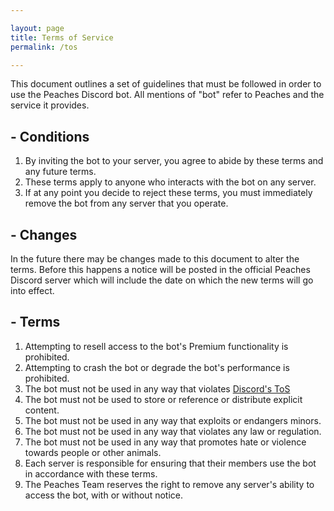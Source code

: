 ```yaml
---

layout: page
title: Terms of Service
permalink: /tos

---
```


This document outlines a set of guidelines that must be followed in order to use the Peaches Discord bot. All mentions of "bot" refer to Peaches and the service it provides.

## - Conditions

1. By inviting the bot to your server, you agree to abide by these terms and any future terms.
2. These terms apply to anyone who interacts with the bot on any server.
3. If at any point you decide to reject these terms, you must immediately remove the bot from any server that you operate.

## - Changes

In the future there may be changes made to this document to alter the terms. Before this happens a notice will be posted in the official Peaches Discord server which will include the date on which the new terms will go into effect.

## - Terms

1. Attempting to resell access to the bot's Premium functionality is prohibited.
2. Attempting to crash the bot or degrade the bot's performance is prohibited.
3. The bot must not be used in any way that violates [Discord's ToS](https://discord.com/terms/)
4. The bot must not be used to store or reference or distribute explicit content.
5. The bot must not be used in any way that exploits or endangers minors.
6. The bot must not be used in any way that violates any law or regulation.
7. The bot must not be used in any way that promotes hate or violence towards people or other animals.
8. Each server is responsible for ensuring that their members use the bot in accordance with these terms.
9. The Peaches Team reserves the right to remove any server's ability to access the bot, with or without notice.